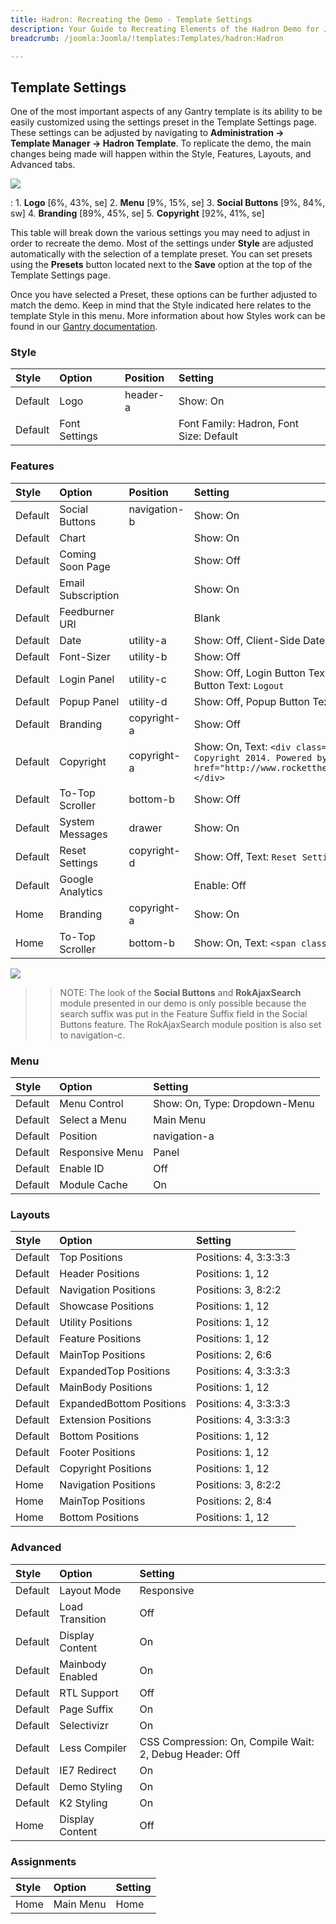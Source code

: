 ```yaml
---
title: Hadron: Recreating the Demo - Template Settings
description: Your Guide to Recreating Elements of the Hadron Demo for Joomla
breadcrumb: /joomla:Joomla/!templates:Templates/hadron:Hadron

---
```


Template Settings
-----
One of the most important aspects of any Gantry template is its ability to be easily customized using the settings preset in the Template Settings page. These settings can be adjusted by navigating to **Administration -> Template Manager -> Hadron Template**. To replicate the demo, the main changes being made will happen within the Style, Features, Layouts, and Advanced tabs. 

![][Hadron2]

:   1. **Logo**  [6%, 43%, se]
    2. **Menu**  [9%, 15%, se]
    3. **Social Buttons** [9%, 84%, sw]
    4. **Branding** [89%, 45%, se]
    5. **Copyright**  [92%, 41%, se]

This table will break down the various settings you may need to adjust in order to recreate the demo. Most of the settings under **Style** are adjusted automatically with the selection of a template preset. You can set presets using the **Presets** button located next to the **Save** option at the top of the Template Settings page.

Once you have selected a Preset, these options can be further adjusted to match the demo. Keep in mind that the Style indicated here relates to the template Style in this menu. More information about how Styles work can be found in our [Gantry documentation][Style].

### Style

| Style   | Option        | Position | Setting                                   |  
| :------ | :------------ | :------- | :---------------------------------------- |  
| Default | Logo          | header-a | Show: On                                  |  
| Default | Font Settings |          | Font Family: Hadron, Font Size: Default |  

### Features

| Style   | Option             | Position     | Setting                                                                                                                                   |  
| :------ | :----------------- | :----------- | :---------------------------------------------------------------------------------------------------------------------------------------- |  
| Default | Social Buttons     | navigation-b | Show: On                                                                                                                                  |  
| Default | Chart              |              | Show: On                                                                                                                                  |  
| Default | Coming Soon Page   |              | Show: Off                                                                                                                                 |  
| Default | Email Subscription |              | Show: On                                                                                                                                  |  
| Default | Feedburner URI     |              | Blank                                                                                                                                     |  
| Default | Date               | utility-a    | Show: Off, Client-Side Date: Off                                                                                                          |  
| Default | Font-Sizer         | utility-b    | Show: Off                                                                                                                                 |  
| Default | Login Panel        | utility-c    | Show: Off, Login Button Text: `Member Login`, Logout Button Text: `Logout`                                                                |  
| Default | Popup Panel        | utility-d    | Show: Off, Popup Button Text: `Popup Module`                                                                                              |  
| Default | Branding           | copyright-a  | Show: Off                                                                                                                                 |  
| Default | Copyright          | copyright-a  | Show: On, Text: `<div class="rt-small-text">&copy; Copyright 2014. Powered by <a href="http://www.rockettheme.com">RocketTheme</a>.</div>`|  
| Default | To-Top Scroller    | bottom-b     | Show: Off                                                                                                                                 |  
| Default | System Messages    | drawer       | Show: On                                                                                                                                  |  
| Default | Reset Settings     | copyright-d  | Show: Off, Text: `Reset Settings`                                                                                                         |  
| Default | Google Analytics   |              | Enable: Off                                                                                                                               |  
| Home    | Branding           | copyright-a  | Show: On                                                                                                                                  |
| Home    | To-Top Scroller    | bottom-b     | Show: On, Text: `<span class="icon-angle-up"></span>`                                                                                     |

![][socialbuttons]

>> NOTE: The look of the **Social Buttons** and **RokAjaxSearch** module presented in our demo is only possible because the search suffix was put in the Feature Suffix field in the Social Buttons feature. The RokAjaxSearch module position is also set to navigation-c.

### Menu

| Style   | Option          | Setting                       |  
| :------ | :-------------- | :---------------------------- |  
| Default | Menu Control    | Show: On, Type: Dropdown-Menu |  
| Default | Select a Menu   | Main Menu                     |  
| Default | Position        | navigation-a                  |  
| Default | Responsive Menu | Panel                         |  
| Default | Enable ID       | Off                           |  
| Default | Module Cache    | On                            |  

### Layouts

| Style   | Option                   | Setting               |  
| :------ | :----------------------- | :-------------------- |  
| Default | Top Positions            | Positions: 4, 3:3:3:3 |  
| Default | Header Positions         | Positions: 1, 12      |  
| Default | Navigation Positions     | Positions: 3, 8:2:2   |  
| Default | Showcase Positions       | Positions: 1, 12      |  
| Default | Utility Positions        | Positions: 1, 12      |  
| Default | Feature Positions        | Positions: 1, 12      |  
| Default | MainTop Positions        | Positions: 2, 6:6     |  
| Default | ExpandedTop Positions    | Positions: 4, 3:3:3:3 |  
| Default | MainBody Positions       | Positions: 1, 12      |  
| Default | ExpandedBottom Positions | Positions: 4, 3:3:3:3 |  
| Default | Extension Positions      | Positions: 4, 3:3:3:3 |  
| Default | Bottom Positions         | Positions: 1, 12      |  
| Default | Footer Positions         | Positions: 1, 12      |  
| Default | Copyright Positions      | Positions: 1, 12      |  
| Home    | Navigation Positions     | Positions: 3, 8:2:2   |
| Home    | MainTop Positions        | Positions: 2, 8:4     |
| Home    | Bottom Positions         | Positions: 1, 12      |

### Advanced
| Style   | Option           | Setting                                                 |  
| :------ | :--------------- | :------------------------------------------------------ |  
| Default | Layout Mode      | Responsive                                              |  
| Default | Load Transition  | Off                                                     |  
| Default | Display Content  | On                                                      |  
| Default | Mainbody Enabled | On                                                      |  
| Default | RTL Support      | Off                                                     |  
| Default | Page Suffix      | On                                                      |  
| Default | Selectivizr      | On                                                      |  
| Default | Less Compiler    | CSS Compression: On, Compile Wait: 2, Debug Header: Off |  
| Default | IE7 Redirect     | On                                                      |  
| Default | Demo Styling     | On                                                      |  
| Default | K2 Styling       | On                                                      |  
| Home    | Display Content  | Off                                                     |  

### Assignments
| Style | Option    | Setting |  
| :---- | :-------- | :------ |  
| Home  | Main Menu | Home    |  

[demo25]: assets/hadron.jpg
[menu]: ../../start/menu.md
[Style]: http://docs.gantry.org/gantry4/configure
[Hadron2]: assets/hadron2.jpeg
[socialbuttons]: assets/socialbuttons.jpg
